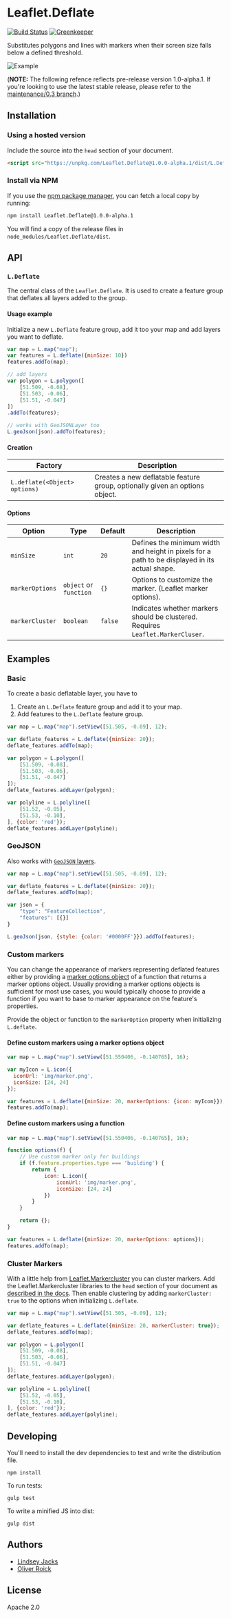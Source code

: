 # Leaflet.Deflate


[![Build Status](https://travis-ci.org/oliverroick/Leaflet.Deflate.svg?branch=master)](https://travis-ci.org/oliverroick/Leaflet.Deflate)
[![Greenkeeper](https://badges.greenkeeper.io/oliverroick/Leaflet.Deflate.svg)](https://greenkeeper.io/)

Substitutes polygons and lines with markers when their screen size falls below a defined threshold.

![Example](https://cloud.githubusercontent.com/assets/159510/7164588/090c06fe-e399-11e4-956d-0283ef7e69cf.gif)

(**NOTE:** The following refence reflects pre-release version 1.0-alpha.1. If you're looking to use the latest stable release, please refer to the [maintenance/0.3 branch](https://github.com/oliverroick/Leaflet.Deflate/tree/maintenance/0.3).)

## Installation

### Using a hosted version

Include the source into the `head` section of your document.

```html
<script src="https://unpkg.com/Leaflet.Deflate@1.0.0-alpha.1/dist/L.Deflate.js"></script>
```

### Install via NPM

If you use the [npm package manager](https://www.npmjs.com/), you can fetch a local copy by running:

```bash
npm install Leaflet.Deflate@1.0.0-alpha.1
```

You will find a copy of the release files in `node_modules/Leaflet.Deflate/dist`.

## API

### `L.Deflate`

The central class of the `Leaflet.Deflate`. It is used to create a feature group that deflates all layers added to the group.

#### Usage example

Initialize a new `L.Deflate` feature group, add it too your map and add layers you want to deflate.

```javascript
var map = L.map("map");
var features = L.deflate({minSize: 10})
features.addTo(map);

// add layers
var polygon = L.polygon([
    [51.509, -0.08],
    [51.503, -0.06],
    [51.51, -0.047]
])
.addTo(features);

// works with GeoJSONLayer too
L.geoJson(json).addTo(features);
```

#### Creation

Factory                       | Description
----------------------------  | -------------
`L.deflate(<Object> options)` | Creates a new deflatable feature group, optionally given an options object.

#### Options

Option          | Type      | Default | Description
--------------- | --------- | ------- | -------------
`minSize`       | `int`     | `20`    | Defines the minimum width and height in pixels for a path to be displayed in its actual shape.
`markerOptions` | `object` or `function`  | `{}`    | Options to customize the marker. (Leaflet marker options).
`markerCluster` | `boolean` | `false` | Indicates whether markers should be clustered. Requires `Leaflet.MarkerCluser`.

## Examples

### Basic

To create a basic deflatable layer, you have to

1. Create an `L.Deflate` feature group and add it to your map.
2. Add features to the `L.Deflate` feature group.

```javascript
var map = L.map("map").setView([51.505, -0.09], 12);

var deflate_features = L.deflate({minSize: 20});
deflate_features.addTo(map);

var polygon = L.polygon([
    [51.509, -0.08],
    [51.503, -0.06],
    [51.51, -0.047]
]);
deflate_features.addLayer(polygon);

var polyline = L.polyline([
    [51.52, -0.05],
    [51.53, -0.10],
], {color: 'red'});
deflate_features.addLayer(polyline);
```

### GeoJSON

Also works with [`GeoJSON` layers](http://leafletjs.com/reference-1.3.0.html#geojson).

```javascript
var map = L.map("map").setView([51.505, -0.09], 12);

var deflate_features = L.deflate({minSize: 20});
deflate_features.addTo(map);

var json = {
    "type": "FeatureCollection",
    "features": [{}]
}

L.geoJson(json, {style: {color: '#0000FF'}}).addTo(features);
```

### Custom markers

You can change the appearance of markers representing deflated features either by providing a [marker options object](http://leafletjs.com/reference-1.3.0.html#marker-option) of a function that returns a marker options object. Usually providing a marker options objects is sufficient for most use cases, you would typically choose to provide a function if you want to base to marker appearance on the feature's properties.

Provide the object or function to the `markerOption` property when initializing `L.deflate`.

#### Define custom markers using a marker options object

```javascript
var map = L.map("map").setView([51.550406, -0.140765], 16);

var myIcon = L.icon({
  iconUrl: 'img/marker.png',
  iconSize: [24, 24]
});

var features = L.deflate({minSize: 20, markerOptions: {icon: myIcon}});
features.addTo(map);
```

#### Define custom markers using a function

```javascript
var map = L.map("map").setView([51.550406, -0.140765], 16);

function options(f) {
    // Use custom marker only for buildings
    if (f.feature.properties.type === 'building') {
        return {
            icon: L.icon({
                iconUrl: 'img/marker.png',
                iconSize: [24, 24]
            })
        }
    }

    return {};
}

var features = L.deflate({minSize: 20, markerOptions: options});
features.addTo(map);
```

### Cluster Markers

With a little help from [Leaflet.Markercluster](https://github.com/Leaflet/Leaflet.markercluster>) you can cluster markers. Add the Leaflet.Markercluster libraries to the `head` section of your document as [described in the docs](https://github.com/Leaflet/Leaflet.markercluster#using-the-plugin>). Then enable clustering by adding `markerCluster: true` to the options when initializing `L.deflate`.

```javascript
var map = L.map("map").setView([51.505, -0.09], 12);

var deflate_features = L.deflate({minSize: 20, markerCluster: true});
deflate_features.addTo(map);

var polygon = L.polygon([
    [51.509, -0.08],
    [51.503, -0.06],
    [51.51, -0.047]
]);
deflate_features.addLayer(polygon);

var polyline = L.polyline([
    [51.52, -0.05],
    [51.53, -0.10],
], {color: 'red'});
deflate_features.addLayer(polyline);
```

## Developing

You'll need to install the dev dependencies to test and write the distribution file.

```
npm install
```
    
To run tests:

```
gulp test
```

To write a minified JS into dist:

```
gulp dist
```

## Authors

- [Lindsey Jacks](https://github.com/linzjax)
- [Oliver Roick](http://github.com/oliverroick)

## License

Apache 2.0
